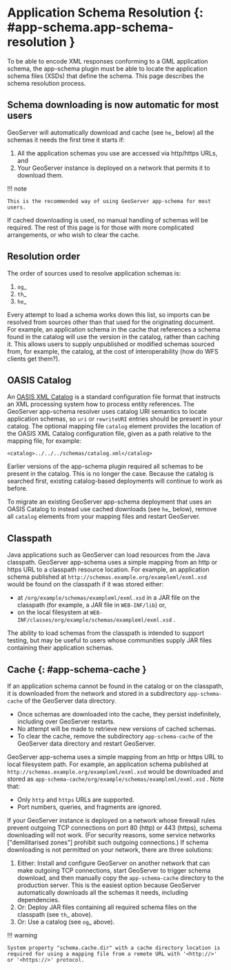 # Application Schema Resolution {: #app-schema.app-schema-resolution }

To be able to encode XML responses conforming to a GML application schema, the app-schema plugin must be able to locate the application schema files (XSDs) that define the schema. This page describes the schema resolution process.

## Schema downloading is now automatic for most users

GeoServer will automatically download and cache (see `he`_ below) all the schemas it needs the first time it starts if:

1.  All the application schemas you use are accessed via http/https URLs, and
2.  Your GeoServer instance is deployed on a network that permits it to download them.

!!! note

    This is the recommended way of using GeoServer app-schema for most users.

If cached downloading is used, no manual handling of schemas will be required. The rest of this page is for those with more complicated arrangements, or who wish to clear the cache.

## Resolution order

The order of sources used to resolve application schemas is:

1.  `og`_
2.  `th`_
3.  `he`_

Every attempt to load a schema works down this list, so imports can be resolved from sources other than that used for the originating document. For example, an application schema in the cache that references a schema found in the catalog will use the version in the catalog, rather than caching it. This allows users to supply unpublished or modified schemas sourced from, for example, the catalog, at the cost of interoperability (how do WFS clients get them?).

## OASIS Catalog

An [OASIS XML Catalog](http://www.oasis-open.org/committees/entity/spec-2001-08-06.html) is a standard configuration file format that instructs an XML processing system how to process entity references. The GeoServer app-schema resolver uses catalog URI semantics to locate application schemas, so `uri` or `rewriteURI` entries should be present in your catalog. The optional mapping file `catalog` element provides the location of the OASIS XML Catalog configuration file, given as a path relative to the mapping file, for example:

    <catalog>../../../schemas/catalog.xml</catalog>

Earlier versions of the app-schema plugin required all schemas to be present in the catalog. This is no longer the case. Because the catalog is searched first, existing catalog-based deployments will continue to work as before.

To migrate an existing GeoServer app-schema deployment that uses an OASIS Catalog to instead use cached downloads (see `he`_ below), remove all `catalog` elements from your mapping files and restart GeoServer.

## Classpath

Java applications such as GeoServer can load resources from the Java classpath. GeoServer app-schema uses a simple mapping from an http or https URL to a classpath resource location. For example, an application schema published at `http://schemas.example.org/exampleml/exml.xsd` would be found on the classpath if it was stored either:

-   at `/org/example/schemas/exampleml/exml.xsd` in a JAR file on the classpath (for example, a JAR file in `WEB-INF/lib`) or,
-   on the local filesystem at `WEB-INF/classes/org/example/schemas/exampleml/exml.xsd` .

The ability to load schemas from the classpath is intended to support testing, but may be useful to users whose communities supply JAR files containing their application schemas.

## Cache {: #app-schema-cache }

If an application schema cannot be found in the catalog or on the classpath, it is downloaded from the network and stored in a subdirectory `app-schema-cache` of the GeoServer data directory.

-   Once schemas are downloaded into the cache, they persist indefinitely, including over GeoServer restarts.
-   No attempt will be made to retrieve new versions of cached schemas.
-   To clear the cache, remove the subdirectory `app-schema-cache` of the GeoServer data directory and restart GeoServer.

GeoServer app-schema uses a simple mapping from an http or https URL to local filesystem path. For example, an application schema published at `http://schemas.example.org/exampleml/exml.xsd` would be downloaded and stored as `app-schema-cache/org/example/schemas/exampleml/exml.xsd` . Note that:

-   Only `http` and `https` URLs are supported.
-   Port numbers, queries, and fragments are ignored.

If your GeoServer instance is deployed on a network whose firewall rules prevent outgoing TCP connections on port 80 (http) or 443 (https), schema downloading will not work. (For security reasons, some service networks ["demilitarised zones"] prohibit such outgoing connections.) If schema downloading is not permitted on your network, there are three solutions:

1.  Either: Install and configure GeoServer on another network that can make outgoing TCP connections, start GeoServer to trigger schema download, and then manually copy the `app-schema-cache` directory to the production server. This is the easiest option because GeoServer automatically downloads all the schemas it needs, including dependencies.
2.  Or: Deploy JAR files containing all required schema files on the classpath (see `th`_ above).
3.  Or: Use a catalog (see `og`_ above).

!!! warning

    System property "schema.cache.dir" with a cache directory location is required for using a mapping file from a remote URL with '<http://>' or '<https://>' protocol.
